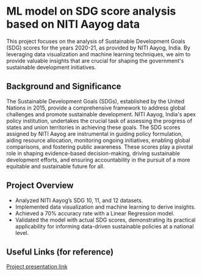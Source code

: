 # ML model on SDG score analysis based on NITI Aayog data
This project focuses on the analysis of Sustainable Development Goals (SDG) scores for the years 2020-21, as provided by NITI Aayog, India. By leveraging data visualization and machine learning techniques, we aim to provide valuable insights that are crucial for shaping the government's sustainable development initiatives.

## Background and Significance
The Sustainable Development Goals (SDGs), established by the United Nations in 2015, provide a comprehensive framework to address global challenges and promote sustainable development. NITI Aayog, India's apex policy institution, undertakes the crucial task of assessing the progress of states and union territories in achieving these goals. The SDG scores assigned by NITI Aayog are instrumental in guiding policy formulation, aiding resource allocation, monitoring ongoing initiatives, enabling global comparisons, and fostering public awareness. These scores play a pivotal role in shaping evidence-based decision-making, driving sustainable development efforts, and ensuring accountability in the pursuit of a more equitable and sustainable future for all.

## Project Overview
- Analyzed NITI Aayog’s SDG 10, 11, and 12 datasets.
- Implemented data visualization and machine learning to derive insights.
- Achieved a 70% accuracy rate with a Linear Regression model.
- Validated the model with actual SDG scores, demonstrating its practical applicability for informing data-driven sustainable policies at a national level.

## Useful Links (for reference)
[Project presentation link](https://docs.google.com/presentation/d/1PZdPoHmSG3ugUTBckznWjIQwlskFU2Lk8VRVlZHq3n8/edit?usp=sharing)
